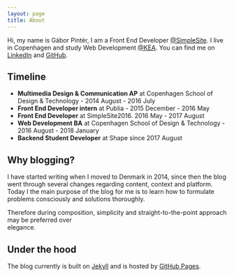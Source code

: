```yaml
---
layout: page
title: About
---
```



Hi, my name is Gábor Pintér, I am a Front End Developer [@SimpleSite](http://simplesite.com). I live in Copenhagen and study Web Development [@KEA](http://kea.dk). You can find me on [LinkedIn](https://www.linkedin.com/in/gaboratorium/) and [GitHub](http://github.com/{{site.github_username}}).

## Timeline

- **Multimedia Design & Communication AP** at Copenhagen School of Design & Technology - 2014 August - 2016 July
- **Front End Developer intern** at Publia - 2015 December - 2016 May 
- **Front End Developer** at SimpleSite2016. 2016 May - 2017 August
- **Web Development BA** at Copenhagen School of Design & Technology - 2016 August - 2018 January
- **Backend Student Developer** at Shape since 2017 August

## Why blogging?

I have started writing when I moved to Denmark in 2014, since then the blog went through several changes regarding content, context and platform. Today I the main purpose of the blog for me is to learn how to formulate problems consciously and solutions thoroughly.

Therefore during composition, simplicity and straight-to-the-point approach may be preferred over 	
elegance.

## Under the hood
The blog currently is built on [Jekyll](https://jekyllrb.com/) and is hosted by [GitHub Pages](https://pages.github.com/).
